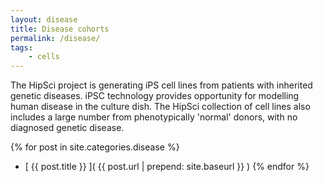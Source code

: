 ```yaml
---
layout: disease
title: Disease cohorts
permalink: /disease/
tags:
    - cells
---
```


   The HipSci project is generating iPS cell lines from patients with inherited genetic diseases.
   iPSC technology provides opportunity for modelling human disease in the culture dish.
   The HipSci collection of cell lines also includes a large number from phenotypically 'normal' donors, with no diagnosed genetic disease.

{% for post in site.categories.disease %}
* [ {{ post.title }} ]( {{ post.url | prepend: site.baseurl }} )
{% endfor %}
